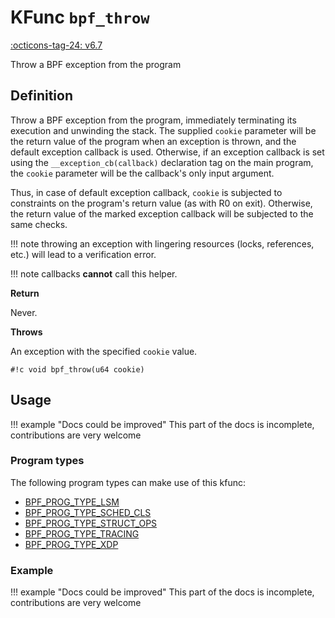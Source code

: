 # KFunc `bpf_throw`

<!-- [FEATURE_TAG](bpf_throw) -->
[:octicons-tag-24: v6.7](https://github.com/torvalds/linux/commit/fd5d27b70188379bb441d404c29a0afb111e1753)
<!-- [/FEATURE_TAG] -->

Throw a BPF exception from the program

## Definition

Throw a BPF exception from the program, immediately terminating its execution and unwinding the stack. The supplied `cookie` parameter will be the return value of the program when an exception is thrown, and the default exception callback is used. Otherwise, if an exception callback is set using the `__exception_cb(callback)` declaration tag on the main program, the `cookie` parameter will be the callback's only input argument.

Thus, in case of default exception callback, `cookie` is subjected to constraints on the program's return value (as with R0 on exit). Otherwise, the return value of the marked exception callback will be subjected to the same checks.

!!! note
    throwing an exception with lingering resources (locks, references, etc.) will lead to a verification error.

!!! note
    callbacks **cannot** call this helper.

**Return**

Never.

**Throws**

An exception with the specified `cookie` value.

<!-- [KFUNC_DEF] -->
`#!c void bpf_throw(u64 cookie)`
<!-- [/KFUNC_DEF] -->

## Usage

!!! example "Docs could be improved"
    This part of the docs is incomplete, contributions are very welcome

### Program types

The following program types can make use of this kfunc:

<!-- [KFUNC_PROG_REF] -->
- [BPF_PROG_TYPE_LSM](../program-type/BPF_PROG_TYPE_LSM.md)
- [BPF_PROG_TYPE_SCHED_CLS](../program-type/BPF_PROG_TYPE_SCHED_CLS.md)
- [BPF_PROG_TYPE_STRUCT_OPS](../program-type/BPF_PROG_TYPE_STRUCT_OPS.md)
- [BPF_PROG_TYPE_TRACING](../program-type/BPF_PROG_TYPE_TRACING.md)
- [BPF_PROG_TYPE_XDP](../program-type/BPF_PROG_TYPE_XDP.md)
<!-- [/KFUNC_PROG_REF] -->

### Example

!!! example "Docs could be improved"
    This part of the docs is incomplete, contributions are very welcome

